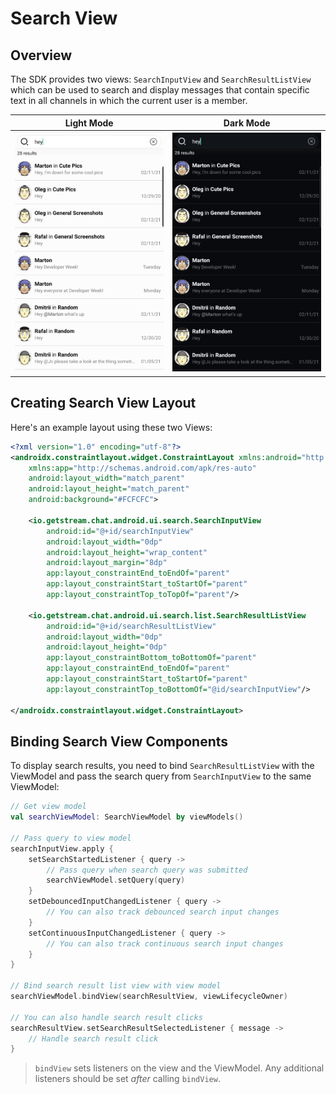 # Search View

<!-- TODO: Import whatever makes sense to import from https://getstream.io/chat/docs/android/search_input_view/?language=kotlin -->
<!-- TODO: Import whatever makes sense to import from https://getstream.io/chat/docs/android/search_result_list_view/?language=kotlin -->

## Overview

The SDK provides two views: `SearchInputView` and `SearchResultListView` which can be used to search and display messages that contain specific text in all channels in which the current user is a member.

| Light Mode | Dark Mode |
| --- | --- |
|![search view light](../../assets/search_view_hey_light.png)|![search view dark](../../assets/search_view_hey_dark.png)|

## Creating Search View Layout

Here's an example layout using these two Views:

```xml
<?xml version="1.0" encoding="utf-8"?>
<androidx.constraintlayout.widget.ConstraintLayout xmlns:android="http://schemas.android.com/apk/res/android"
    xmlns:app="http://schemas.android.com/apk/res-auto"
    android:layout_width="match_parent"
    android:layout_height="match_parent"
    android:background="#FCFCFC">

    <io.getstream.chat.android.ui.search.SearchInputView
        android:id="@+id/searchInputView"
        android:layout_width="0dp"
        android:layout_height="wrap_content"
        android:layout_margin="8dp"
        app:layout_constraintEnd_toEndOf="parent"
        app:layout_constraintStart_toStartOf="parent"
        app:layout_constraintTop_toTopOf="parent"/>

    <io.getstream.chat.android.ui.search.list.SearchResultListView
        android:id="@+id/searchResultListView"
        android:layout_width="0dp"
        android:layout_height="0dp"
        app:layout_constraintBottom_toBottomOf="parent"
        app:layout_constraintEnd_toEndOf="parent"
        app:layout_constraintStart_toStartOf="parent"
        app:layout_constraintTop_toBottomOf="@id/searchInputView"/>

</androidx.constraintlayout.widget.ConstraintLayout>
```

## Binding Search View Components

To display search results, you need to bind `SearchResultListView` with the ViewModel and pass the search query from `SearchInputView` to the same ViewModel:

```kotlin
// Get view model
val searchViewModel: SearchViewModel by viewModels()

// Pass query to view model
searchInputView.apply {
    setSearchStartedListener { query ->
        // Pass query when search query was submitted
        searchViewModel.setQuery(query)
    }
    setDebouncedInputChangedListener { query ->
        // You can also track debounced search input changes
    }
    setContinuousInputChangedListener { query ->
        // You can also track continuous search input changes
    }
}

// Bind search result list view with view model
searchViewModel.bindView(searchResultView, viewLifecycleOwner)

// You can also handle search result clicks
searchResultView.setSearchResultSelectedListener { message ->
    // Handle search result click
}
```

> `bindView` sets listeners on the view and the ViewModel. Any additional listeners should be set _after_ calling `bindView`.
